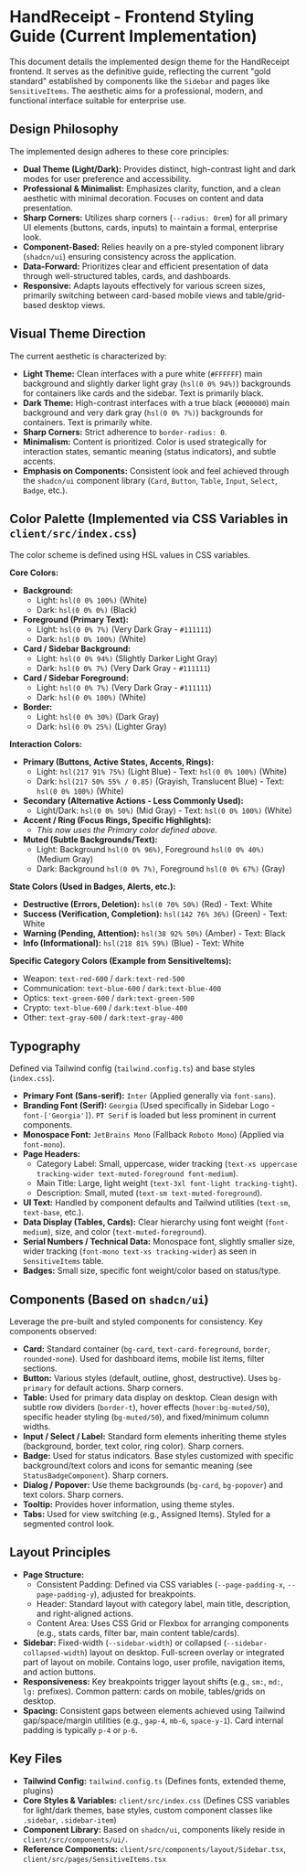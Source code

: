 # HandReceipt - Frontend Styling Guide (Current Implementation)

This document details the implemented design theme for the HandReceipt frontend. It serves as the definitive guide, reflecting the current "gold standard" established by components like the `Sidebar` and pages like `SensitiveItems`. The aesthetic aims for a professional, modern, and functional interface suitable for enterprise use.

## Design Philosophy

The implemented design adheres to these core principles:

*   **Dual Theme (Light/Dark):** Provides distinct, high-contrast light and dark modes for user preference and accessibility.
*   **Professional & Minimalist:** Emphasizes clarity, function, and a clean aesthetic with minimal decoration. Focuses on content and data presentation.
*   **Sharp Corners:** Utilizes sharp corners (`--radius: 0rem`) for all primary UI elements (buttons, cards, inputs) to maintain a formal, enterprise look.
*   **Component-Based:** Relies heavily on a pre-styled component library (`shadcn/ui`) ensuring consistency across the application.
*   **Data-Forward:** Prioritizes clear and efficient presentation of data through well-structured tables, cards, and dashboards.
*   **Responsive:** Adapts layouts effectively for various screen sizes, primarily switching between card-based mobile views and table/grid-based desktop views.

## Visual Theme Direction

The current aesthetic is characterized by:

*   **Light Theme:** Clean interfaces with a pure white (`#FFFFFF`) main background and slightly darker light gray (`hsl(0 0% 94%)`) backgrounds for containers like cards and the sidebar. Text is primarily black.
*   **Dark Theme:** High-contrast interfaces with a true black (`#000000`) main background and very dark gray (`hsl(0 0% 7%)`) backgrounds for containers. Text is primarily white.
*   **Sharp Corners:** Strict adherence to `border-radius: 0`.
*   **Minimalism:** Content is prioritized. Color is used strategically for interaction states, semantic meaning (status indicators), and subtle accents.
*   **Emphasis on Components:** Consistent look and feel achieved through the `shadcn/ui` component library (`Card`, `Button`, `Table`, `Input`, `Select`, `Badge`, etc.).

## Color Palette (Implemented via CSS Variables in `client/src/index.css`)

The color scheme is defined using HSL values in CSS variables.

**Core Colors:**

*   **Background:**
    *   Light: `hsl(0 0% 100%)` (White)
    *   Dark: `hsl(0 0% 0%)` (Black)
*   **Foreground (Primary Text):**
    *   Light: `hsl(0 0% 7%)` (Very Dark Gray - `#111111`)
    *   Dark: `hsl(0 0% 100%)` (White)
*   **Card / Sidebar Background:**
    *   Light: `hsl(0 0% 94%)` (Slightly Darker Light Gray)
    *   Dark: `hsl(0 0% 7%)` (Very Dark Gray - `#111111`)
*   **Card / Sidebar Foreground:**
    *   Light: `hsl(0 0% 7%)` (Very Dark Gray - `#111111`)
    *   Dark: `hsl(0 0% 100%)` (White)
*   **Border:**
    *   Light: `hsl(0 0% 30%)` (Dark Gray)
    *   Dark: `hsl(0 0% 25%)` (Lighter Gray)

**Interaction Colors:**

*   **Primary (Buttons, Active States, Accents, Rings):**
    *   Light: `hsl(217 91% 75%)` (Light Blue) - Text: `hsl(0 0% 100%)` (White)
    *   Dark: `hsl(217 50% 55% / 0.85)` (Grayish, Translucent Blue) - Text: `hsl(0 0% 100%)` (White)
*   **Secondary (Alternative Actions - Less Commonly Used):**
    *   Light/Dark: `hsl(0 0% 50%)` (Mid Gray) - Text: `hsl(0 0% 100%)` (White)
*   **Accent / Ring (Focus Rings, Specific Highlights):**
    *   *This now uses the Primary color defined above.*
*   **Muted (Subtle Backgrounds/Text):**
    *   Light: Background `hsl(0 0% 96%)`, Foreground `hsl(0 0% 40%)` (Medium Gray)
    *   Dark: Background `hsl(0 0% 7%)`, Foreground `hsl(0 0% 67%)` (Gray)

**State Colors (Used in Badges, Alerts, etc.):**

*   **Destructive (Errors, Deletion):** `hsl(0 70% 50%)` (Red) - Text: White
*   **Success (Verification, Completion):** `hsl(142 76% 36%)` (Green) - Text: White
*   **Warning (Pending, Attention):** `hsl(38 92% 50%)` (Amber) - Text: Black
*   **Info (Informational):** `hsl(218 81% 59%)` (Blue) - Text: White

**Specific Category Colors (Example from SensitiveItems):**

*   Weapon: `text-red-600` / `dark:text-red-500`
*   Communication: `text-blue-600` / `dark:text-blue-400`
*   Optics: `text-green-600` / `dark:text-green-500`
*   Crypto: `text-blue-600` / `dark:text-blue-400`
*   Other: `text-gray-600` / `dark:text-gray-400`

## Typography

Defined via Tailwind config (`tailwind.config.ts`) and base styles (`index.css`).

*   **Primary Font (Sans-serif):** `Inter` (Applied generally via `font-sans`).
*   **Branding Font (Serif):** `Georgia` (Used specifically in Sidebar Logo - `font-['Georgia']`). `PT Serif` is loaded but less prominent in current components.
*   **Monospace Font:** `JetBrains Mono` (Fallback `Roboto Mono`) (Applied via `font-mono`).
*   **Page Headers:**
    *   Category Label: Small, uppercase, wider tracking (`text-xs uppercase tracking-wider text-muted-foreground font-medium`).
    *   Main Title: Large, light weight (`text-3xl font-light tracking-tight`).
    *   Description: Small, muted (`text-sm text-muted-foreground`).
*   **UI Text:** Handled by component defaults and Tailwind utilities (`text-sm`, `text-base`, etc.).
*   **Data Display (Tables, Cards):** Clear hierarchy using font weight (`font-medium`), size, and color (`text-muted-foreground`).
*   **Serial Numbers / Technical Data:** Monospace font, slightly smaller size, wider tracking (`font-mono text-xs tracking-wider`) as seen in `SensitiveItems` table.
*   **Badges:** Small size, specific font weight/color based on status/type.

## Components (Based on `shadcn/ui`)

Leverage the pre-built and styled components for consistency. Key components observed:

*   **Card:** Standard container (`bg-card`, `text-card-foreground`, `border`, `rounded-none`). Used for dashboard items, mobile list items, filter sections.
*   **Button:** Various styles (default, outline, ghost, destructive). Uses `bg-primary` for default actions. Sharp corners.
*   **Table:** Used for primary data display on desktop. Clean design with subtle row dividers (`border-t`), hover effects (`hover:bg-muted/50`), specific header styling (`bg-muted/50`), and fixed/minimum column widths.
*   **Input / Select / Label:** Standard form elements inheriting theme styles (background, border, text color, ring color). Sharp corners.
*   **Badge:** Used for status indicators. Base styles customized with specific background/text colors and icons for semantic meaning (see `StatusBadgeComponent`). Sharp corners.
*   **Dialog / Popover:** Use theme backgrounds (`bg-card`, `bg-popover`) and text colors. Sharp corners.
*   **Tooltip:** Provides hover information, using theme styles.
*   **Tabs:** Used for view switching (e.g., Assigned Items). Styled for a segmented control look.

## Layout Principles

*   **Page Structure:**
    *   Consistent Padding: Defined via CSS variables (`--page-padding-x`, `--page-padding-y`), adjusted for breakpoints.
    *   Header: Standard layout with category label, main title, description, and right-aligned actions.
    *   Content Area: Uses CSS Grid or Flexbox for arranging components (e.g., stats cards, filter bar, main content table/cards).
*   **Sidebar:** Fixed-width (`--sidebar-width`) or collapsed (`--sidebar-collapsed-width`) layout on desktop. Full-screen overlay or integrated part of layout on mobile. Contains logo, user profile, navigation items, and action buttons.
*   **Responsiveness:** Key breakpoints trigger layout shifts (e.g., `sm:`, `md:`, `lg:` prefixes). Common pattern: cards on mobile, tables/grids on desktop.
*   **Spacing:** Consistent gaps between elements achieved using Tailwind gap/space/margin utilities (e.g., `gap-4`, `mb-6`, `space-y-1`). Card internal padding is typically `p-4` or `p-6`.

## Key Files

*   **Tailwind Config:** `tailwind.config.ts` (Defines fonts, extended theme, plugins)
*   **Core Styles & Variables:** `client/src/index.css` (Defines CSS variables for light/dark themes, base styles, custom component classes like `.sidebar`, `.sidebar-item`)
*   **Component Library:** Based on `shadcn/ui`, components likely reside in `client/src/components/ui/`.
*   **Reference Components:** `client/src/components/layout/Sidebar.tsx`, `client/src/pages/SensitiveItems.tsx`